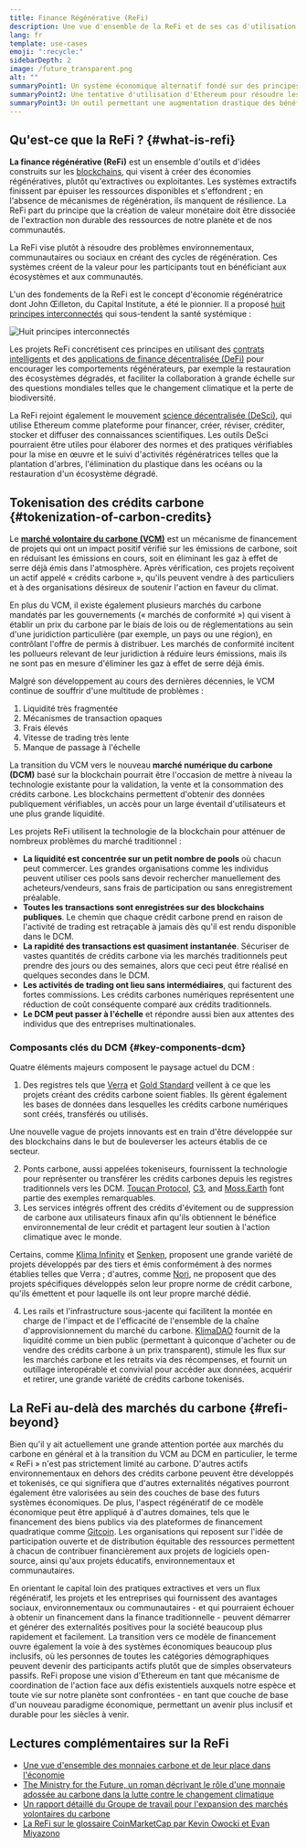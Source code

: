 ```yaml
---
title: Finance Régénérative (ReFi)
description: Une vue d'ensemble de la ReFi et de ses cas d'utilisation actuels.
lang: fr
template: use-cases
emoji: ":recycle:"
sidebarDepth: 2
image: /future_transparent.png
alt: ""
summaryPoint1: Un système économique alternatif fondé sur des principes de régénération
summaryPoint2: Une tentative d'utilisation d'Ethereum pour résoudre les crises de coordination au niveau mondial, telles que le changement climatique
summaryPoint3: Un outil permettant une augmentation drastique des bénéfices écologiques tels que les crédits de carbone vérifiés
---
```


## Qu'est-ce que la ReFi ? {#what-is-refi}

**La finance régénérative (ReFi)** est un ensemble d'outils et d'idées construits sur les [blockchains](/glossary/#blockchain), qui visent à créer des économies régénératives, plutôt qu'extractives ou exploitantes. Les systèmes extractifs finissent par épuiser les ressources disponibles et s'effondrent ; en l'absence de mécanismes de régénération, ils manquent de résilience. La ReFi part du principe que la création de valeur monétaire doit être dissociée de l'extraction non durable des ressources de notre planète et de nos communautés.

La ReFi vise plutôt à résoudre des problèmes environnementaux, communautaires ou sociaux en créant des cycles de régénération. Ces systèmes créent de la valeur pour les participants tout en bénéficiant aux écosystèmes et aux communautés.

L'un des fondements de la ReFi est le concept d'économie régénératrice dont John Œilleton, du Capital Institute, a été le pionnier. Il a proposé [huit principes interconnectés](https://capitalinstitute.org/8-principles-regenerative-economy/) qui sous-tendent la santé systémique :

![Huit principes interconnectés](refi-regenerative-economy-diagram.png)

Les projets ReFi concrétisent ces principes en utilisant des [contrats intelligents](/glossary/#smart-contract) et des [applications de finance décentralisée (DeFi)](/glossary/#defi) pour encourager les comportements régénérateurs, par exemple la restauration des écosystèmes dégradés, et faciliter la collaboration à grande échelle sur des questions mondiales telles que le changement climatique et la perte de biodiversité.

La ReFi rejoint également le mouvement [science décentralisée (DeSci)](/desci/), qui utilise Ethereum comme plateforme pour financer, créer, réviser, créditer, stocker et diffuser des connaissances scientifiques. Les outils DeSci pourraient être utiles pour élaborer des normes et des pratiques vérifiables pour la mise en œuvre et le suivi d'activités régénératrices telles que la plantation d'arbres, l'élimination du plastique dans les océans ou la restauration d'un écosystème dégradé.

<YouTube id="La52dDzBt2k" />

## Tokenisation des crédits carbone {#tokenization-of-carbon-credits}

Le **[marché volontaire du carbone (VCM)](https://climatefocus.com/so-what-voluntary-carbon-market-exactly/)** est un mécanisme de financement de projets qui ont un impact positif vérifié sur les émissions de carbone, soit en réduisant les émissions en cours, soit en éliminant les gaz à effet de serre déjà émis dans l'atmosphère. Après vérification, ces projets reçoivent un actif appelé « crédits carbone », qu'ils peuvent vendre à des particuliers et à des organisations désireux de soutenir l'action en faveur du climat.

En plus du VCM, il existe également plusieurs marchés du carbone mandatés par les gouvernements (« marchés de conformité ») qui visent à établir un prix du carbone par le biais de lois ou de réglementations au sein d'une juridiction particulière (par exemple, un pays ou une région), en contrôlant l'offre de permis à distribuer. Les marchés de conformité incitent les pollueurs relevant de leur juridiction à réduire leurs émissions, mais ils ne sont pas en mesure d'éliminer les gaz à effet de serre déjà émis.

Malgré son développement au cours des dernières décennies, le VCM continue de souffrir d'une multitude de problèmes :

1. Liquidité très fragmentée
2. Mécanismes de transaction opaques
3. Frais élevés
4. Vitesse de trading très lente
5. Manque de passage à l'échelle

La transition du VCM vers le nouveau **marché numérique du carbone (DCM)** basé sur la blockchain pourrait être l'occasion de mettre à niveau la technologie existante pour la validation, la vente et la consommation des crédits carbone. Les blockchains permettent d'obtenir des données publiquement vérifiables, un accès pour un large éventail d'utilisateurs et une plus grande liquidité.

Les projets ReFi utilisent la technologie de la blockchain pour atténuer de nombreux problèmes du marché traditionnel :

- **La liquidité est concentrée sur un petit nombre de pools** où chacun peut commercer. Les grandes organisations comme les individus peuvent utiliser ces pools sans devoir rechercher manuellement des acheteurs/vendeurs, sans frais de participation ou sans enregistrement préalable.
- **Toutes les transactions sont enregistrées sur des blockchains publiques**. Le chemin que chaque crédit carbone prend en raison de l'activité de trading est retraçable à jamais dès qu'il est rendu disponible dans le DCM.
- **La rapidité des transactions est quasiment instantanée**. Sécuriser de vastes quantités de crédits carbone via les marchés traditionnels peut prendre des jours ou des semaines, alors que ceci peut être réalisé en quelques secondes dans le DCM.
- **Les activités de trading ont lieu sans intermédiaires**, qui facturent des fortes commissions. Les crédits carbones numériques représentent une réduction de coût conséquente comparé aux crédits traditionnels.
- **Le DCM peut passer à l'échelle** et répondre aussi bien aux attentes des individus que des entreprises multinationales.

### Composants clés du DCM {#key-components-dcm}

Quatre éléments majeurs composent le paysage actuel du DCM :

1. Des registres tels que [Verra](https://verra.org/project/vcs-program/registry-system/) et [Gold Standard](https://www.goldstandard.org/) veillent à ce que les projets créant des crédits carbone soient fiables. Ils gèrent également les bases de données dans lesquelles les crédits carbone numériques sont créés, transférés ou utilisés.

Une nouvelle vague de projets innovants est en train d'être développée sur des blockchains dans le but de bouleverser les acteurs établis de ce secteur.

2. Ponts carbone, aussi appelées tokeniseurs, fournissent la technologie pour représenter ou transférer les crédits carbones depuis les registres traditionnels vers les DCM. [Toucan Protocol](https://toucan.earth/), [C3](https://c3.app/), and [Moss.Earth](https://moss.earth/) font partie des exemples remarquables.
3. Les services intégrés offrent des crédits d'évitement ou de suppression de carbone aux utilisateurs finaux afin qu'ils obtiennent le bénéfice environnemental de leur crédit et partagent leur soutien à l'action climatique avec le monde.

Certains, comme [Klima Infinity](https://www.klimadao.finance/infinity) et [Senken](https://senken.io/), proposent une grande variété de projets développés par des tiers et émis conformément à des normes établies telles que Verra ; d'autres, comme [Nori](https://nori.com/), ne proposent que des projets spécifiques développés selon leur propre norme de crédit carbone, qu'ils émettent et pour laquelle ils ont leur propre marché dédié.

4. Les rails et l'infrastructure sous-jacente qui facilitent la montée en charge de l'impact et de l'efficacité de l'ensemble de la chaîne d'approvisionnement du marché du carbone. [KlimaDAO](http://klimadao.finance/) fournit de la liquidité comme un bien public (permettant à quiconque d'acheter ou de vendre des crédits carbone à un prix transparent), stimule les flux sur les marchés carbone et les retraits via des récompenses, et fournit un outillage interopérable et convivial pour accéder aux données, acquérir et retirer, une grande variété de crédits carbone tokenisés.

## La ReFi au-delà des marchés du carbone {#refi-beyond}

Bien qu'il y ait actuellement une grande attention portée aux marchés du carbone en général et à la transition du VCM au DCM en particulier, le terme « ReFi » n'est pas strictement limité au carbone. D'autres actifs environnementaux en dehors des crédits carbone peuvent être développés et tokenisés, ce qui signifiera que d'autres externalités négatives pourront également être valorisées au sein des couches de base des futurs systèmes économiques. De plus, l'aspect régénératif de ce modèle économique peut être appliqué à d'autres domaines, tels que le financement des biens publics via des plateformes de financement quadratique comme [Gitcoin](https://gitcoin.co/). Les organisations qui reposent sur l'idée de participation ouverte et de distribution équitable des ressources permettent à chacun de contribuer financièrement aux projets de logiciels open-source, ainsi qu'aux projets éducatifs, environnementaux et communautaires.

En orientant le capital loin des pratiques extractives et vers un flux régénératif, les projets et les entreprises qui fournissent des avantages sociaux, environnementaux ou communautaires - et qui pourraient échouer à obtenir un financement dans la finance traditionnelle - peuvent démarrer et générer des externalités positives pour la société beaucoup plus rapidement et facilement. La transition vers ce modèle de financement ouvre également la voie à des systèmes économiques beaucoup plus inclusifs, où les personnes de toutes les catégories démographiques peuvent devenir des participants actifs plutôt que de simples observateurs passifs. ReFi propose une vision d'Ethereum en tant que mécanisme de coordination de l'action face aux défis existentiels auxquels notre espèce et toute vie sur notre planète sont confrontées - en tant que couche de base d'un nouveau paradigme économique, permettant un avenir plus inclusif et durable pour les siècles à venir.

## Lectures complémentaires sur la ReFi

- [Une vue d'ensemble des monnaies carbone et de leur place dans l'économie](https://www.klimadao.finance/blog/the-vision-of-a-carbon-currency)
- [The Ministry for the Future, un roman décrivant le rôle d'une monnaie adossée au carbone dans la lutte contre le changement climatique](https://en.wikipedia.org/wiki/The_Ministry_for_the_Future)
- [Un rapport détaillé du Groupe de travail pour l'expansion des marchés volontaires du carbone](https://www.iif.com/Portals/1/Files/TSVCM_Report.pdf)
- [La ReFi sur le glossaire CoinMarketCap par Kevin Owocki et Evan Miyazono](https://coinmarketcap.com/alexandria/glossary/regenerative-finance-refi)
